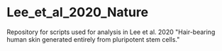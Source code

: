 # Lee_et_al_2020_Nature
Repository for scripts used for analysis in Lee et al. 2020 "Hair-bearing human skin generated entirely from pluripotent stem cells."
